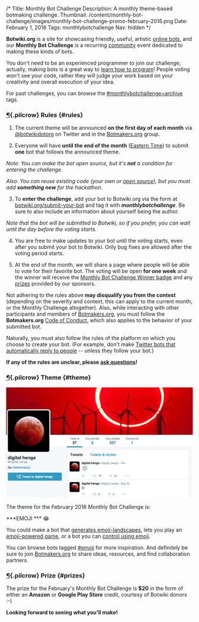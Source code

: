 /*
Title: Monthly Bot Challenge
Description: A monthly theme-based botmaking challenge.
Thumbnail: /content/monthly-bot-challenge/images/monthly-bot-challenge-promo-february-2016.png
Date: February 1, 2016
Tags: monthlybotchallenge
Nav: hidden
*/


**Botwiki.org** is a site for showcasing friendly, useful, artistic [online bots](/bots/), and our **Monthly Bot Challenge** is a recurring [community](https://botmakers.org/) event dedicated to making these kinds of bots.

You don't need to be an experienced programmer to join our challenge; actually, making bots is a great way to [learn how to program](https://botwiki.org/tutorials/)! People voting won't see your code, rather they will judge your work based on your creativity and overall execution of your idea.

For past challenges, you can browse the [#monthlybotchallenge+archive](/tag/monthlybotchallenge+archive) tags.

### [¶](#rules){.pilcrow} Rules {#rules}

 1. The current theme will be announced **on the first day of each month** via [@botwikidotorg](https://twitter.com/botwikidotorg) on Twitter and in the [Botmakers.org](https://botmakers.org/) group.

 2. Everyone will have **until the end of the month** ([Eastern Time](https://www.google.com/search?q=local+time+est)) to submit **one** bot that follows the announced theme.

 *Note: You can make the bot open source, but it's **not** a condition for entering the challenge.*

 *Also: You can reuse existing code (your own or [open source](/tag/opensource)), but you must add **something new** for the hackathon.*

 3. To **enter the challenge**, add your bot to Botwiki.org via the form at [botwiki.org/submit-your-bot](https://botwiki.org/submit-your-bot) and tag it with ***monthlybotchallenge***. Be sure to also include an information about yourself being the author.

 *Note that the bot will be submitted to Botwiki, so if you prefer, you can wait until the day before the voting starts.*

 4. You are free to make updates to your bot until the voting starts, even after you submit your bot to Botwiki. Only bug fixes are allowed after the voting period starts.

 5. At the end of the month, we will share a page where people will be able to vote for their favorite bot. The voting will be open **for one week** and the winner will receive the [Monthly Bot Challenge Winner badge](/botmaker-badges/#monthly-bot-challenge-badge) and any [prizes](#prizes) provided by our sponsors.

Not adhering to the rules above **may disqualify you from the contest** (depending on the severity and context, this can apply to the current month, or the Monthly Challenge altogether). Also, while interacting with other participants and members of [Botmakers.org](https://botmakers.org/), you must follow the **Botmakers.org** [Code of Conduct](http://botmakers.org/code-of-conduct/), which also applies to the behavior of your submitted bot.

Naturally, you must also follow the rules of the platform on which you choose to create your bot. (For example, don't make [Twitter bots that automatically reply to people](https://support.twitter.com/articles/76915#replies-mentions) -- unless they follow your bot.)

**If any of the rules are unclear, please [ask questions](mailto:stefan@fourtonfish.com)!**

### [¶](#theme){.pilcrow} Theme {#theme}

<p class="screenshot float-right">
  <a href="/bots/twitterbots/digital_henge">
    <img src="/content/bots/twitterbots/images/digital_henge.png">
  </a>
</p>

The theme for the February 2016 Monthly Bot Challenge is: 

***EMOJI *** 😂

You could make a bot that [generates emoji-landscapes](/bots/twitterbots/letsplaysnake/), lets you play an [emoji-powered game](https://botwiki.org/bots/twitterbots/letsplaysnake/), or a bot you can [control using emoji](/bots/slackbots/glickman/).

You can browse bots tagged [#emoji](https://botwiki.org/tag/emoji) for more inspiration. And definitely be sure to join [Botmakers.org](https://botmakers.org/) to share ideas, resources, and find collaboration partners.

### [¶](#prizes){.pilcrow} Prize {#prizes}

The prize for the February's Monthly Bot Challenge is **$20** in the form of either an **Amazon** or **Google Play Store** credit, courtesy of Botwiki donors :-) 

**Looking forward to seeing what you'll make!**
